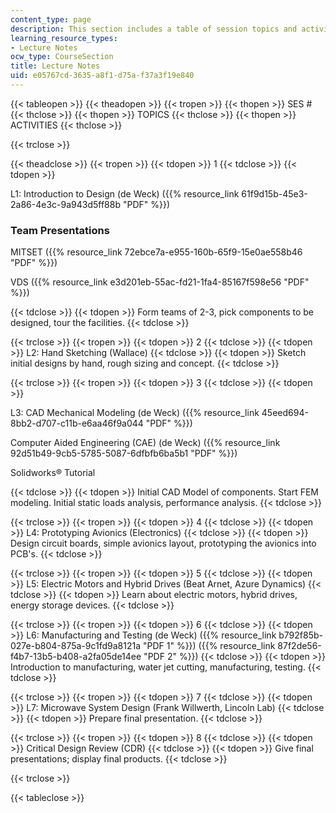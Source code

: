 ```yaml
---
content_type: page
description: This section includes a table of session topics and activities.
learning_resource_types:
- Lecture Notes
ocw_type: CourseSection
title: Lecture Notes
uid: e05767cd-3635-a8f1-d75a-f37a3f19e840
---
```


{{< tableopen >}}
{{< theadopen >}}
{{< tropen >}}
{{< thopen >}}
SES #
{{< thclose >}}
{{< thopen >}}
TOPICS
{{< thclose >}}
{{< thopen >}}
ACTIVITIES
{{< thclose >}}

{{< trclose >}}

{{< theadclose >}}
{{< tropen >}}
{{< tdopen >}}
1
{{< tdclose >}}
{{< tdopen >}}


L1: Introduction to Design (de Weck) ({{% resource_link 61f9d15b-45e3-2a86-4e3c-9a943d5ff88b "PDF" %}})

### Team Presentations

MITSET ({{% resource_link 72ebce7a-e955-160b-65f9-15e0ae558b46 "PDF" %}})

VDS ({{% resource_link e3d201eb-55ac-fd21-1fa4-85167f598e56 "PDF" %}})


{{< tdclose >}}
{{< tdopen >}}
Form teams of 2-3, pick components to be designed, tour the facilities.
{{< tdclose >}}

{{< trclose >}}
{{< tropen >}}
{{< tdopen >}}
2
{{< tdclose >}}
{{< tdopen >}}
L2: Hand Sketching (Wallace)
{{< tdclose >}}
{{< tdopen >}}
Sketch initial designs by hand, rough sizing and concept.
{{< tdclose >}}

{{< trclose >}}
{{< tropen >}}
{{< tdopen >}}
3
{{< tdclose >}}
{{< tdopen >}}


L3: CAD Mechanical Modeling (de Weck) ({{% resource_link 45eed694-8bb2-d707-c11b-e6aa46f9a044 "PDF" %}})

Computer Aided Engineering (CAE) (de Weck) ({{% resource_link 92d51b49-9cb5-5785-5087-6dfbfb6ba5b1 "PDF" %}})

Solidworks® Tutorial


{{< tdclose >}}
{{< tdopen >}}
Initial CAD Model of components. Start FEM modeling. Initial static loads analysis, performance analysis.
{{< tdclose >}}

{{< trclose >}}
{{< tropen >}}
{{< tdopen >}}
4
{{< tdclose >}}
{{< tdopen >}}
L4: Prototyping Avionics (Electronics)
{{< tdclose >}}
{{< tdopen >}}
Design circuit boards, simple avionics layout, prototyping the avionics into PCB's.
{{< tdclose >}}

{{< trclose >}}
{{< tropen >}}
{{< tdopen >}}
5
{{< tdclose >}}
{{< tdopen >}}
L5: Electric Motors and Hybrid Drives (Beat Arnet, Azure Dynamics)
{{< tdclose >}}
{{< tdopen >}}
Learn about electric motors, hybrid drives, energy storage devices.
{{< tdclose >}}

{{< trclose >}}
{{< tropen >}}
{{< tdopen >}}
6
{{< tdclose >}}
{{< tdopen >}}
L6: Manufacturing and Testing (de Weck) ({{% resource_link b792f85b-027e-b804-875a-9c1fd9a8121a "PDF 1" %}}) ({{% resource_link 87f2de56-f4b7-13b5-b408-a2fa05de14ee "PDF 2" %}})
{{< tdclose >}}
{{< tdopen >}}
Introduction to manufacturing, water jet cutting, manufacturing, testing.
{{< tdclose >}}

{{< trclose >}}
{{< tropen >}}
{{< tdopen >}}
7
{{< tdclose >}}
{{< tdopen >}}
L7: Microwave System Design (Frank Willwerth, Lincoln Lab)
{{< tdclose >}}
{{< tdopen >}}
Prepare final presentation.
{{< tdclose >}}

{{< trclose >}}
{{< tropen >}}
{{< tdopen >}}
8
{{< tdclose >}}
{{< tdopen >}}
Critical Design Review (CDR)
{{< tdclose >}}
{{< tdopen >}}
Give final presentations; display final products.
{{< tdclose >}}

{{< trclose >}}

{{< tableclose >}}